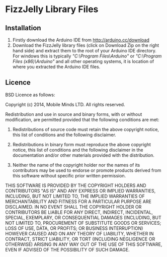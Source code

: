 FizzJelly Library Files
=========

Installation
----------

1. Firstly download the Arduino IDE from http://arduino.cc/download
2. Download the FizzJelly library files (click on Download Zip on the right hand side) and extract them to the root of your Arduino IDE directory. For windows this is typically *"C:\Program Files\Arduino"* or *"C:\Program Files (x86)\Arduino"* and all other operating systems, it is location of where you extracted the Arduino IDE files.

Licence
----------

BSD Licence as follows:

  Copyright (c) 2014, Mobile Minds LTD.
  All rights reserved.

  Redistribution and use in source and binary forms, with or without modification, are permitted provided that the following conditions are met:

  1. Redistributions of source code must retain the above copyright notice, this list of conditions and the following disclaimer.

  2. Redistributions in binary form must reproduce the above copyright notice, this list of conditions and the following disclaimer in the documentation and/or other materials provided with the distribution.

  3. Neither the name of the copyright holder nor the names of its contributors may be used to endorse or promote products derived from this software without specific prior written permission.

  THIS SOFTWARE IS PROVIDED BY THE COPYRIGHT HOLDERS AND CONTRIBUTORS "AS IS" AND ANY EXPRESS OR IMPLIED WARRANTIES, INCLUDING, BUT NOT LIMITED TO, THE IMPLIED WARRANTIES OF MERCHANTABILITY AND FITNESS FOR A PARTICULAR PURPOSE ARE DISCLAIMED. IN NO EVENT SHALL THE COPYRIGHT HOLDER OR CONTRIBUTORS BE LIABLE FOR ANY DIRECT, INDIRECT, INCIDENTAL, SPECIAL, EXEMPLARY, OR CONSEQUENTIAL DAMAGES (INCLUDING, BUT NOT LIMITED TO, PROCUREMENT OF SUBSTITUTE GOODS OR SERVICES; LOSS OF USE, DATA, OR PROFITS; OR BUSINESS INTERRUPTION) HOWEVER CAUSED AND ON ANY THEORY OF LIABILITY, WHETHER IN CONTRACT, STRICT LIABILITY, OR TORT (INCLUDING NEGLIGENCE OR OTHERWISE) ARISING IN ANY WAY OUT OF THE USE OF THIS SOFTWARE, EVEN IF ADVISED OF THE POSSIBILITY OF SUCH DAMAGE.

